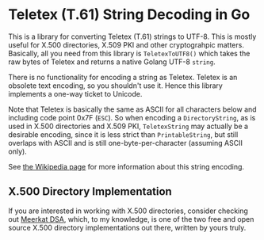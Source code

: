# Teletex (T.61) String Decoding in Go

This is a library for converting Teletex (T.61) strings to UTF-8. This is
mostly useful for X.500 directories, X.509 PKI and other cryptograhpic matters.
Basically, all you need from this library is `TeletexToUTF8()` which takes the
raw bytes of Teletex and returns a native Golang UTF-8 `string`.

There is no functionality for encoding a string as Teletex. Teletex is an
obsolete text encoding, so you shouldn't use it. Hence this library implements
a one-way ticket to Unicode.

Note that Teletex is basically the same as ASCII for all characters below and
including code point 0x7F (`ESC`). So when encoding a `DirectoryString`, as is
used in X.500 directories and X.509 PKI, `TeletexString` may actually be a
desirable encoding, since it is less strict than `PrintableString`, but still
overlaps with ASCII and is still one-byte-per-character (assuming ASCII only).

See [the Wikipedia page](https://en.wikipedia.org/wiki/ITU_T.61) for more
information about this string encoding.

## X.500 Directory Implementation

If you are interested in working with X.500 directories, consider checking
out [Meerkat DSA](https://wildboar-software.github.io/directory/), which,
to my knowledge, is one of the two free and open source X.500 directory
implementations out there, written by yours truly.

